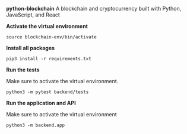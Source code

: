 **python-blockchain**
A blockchain and cryptocurrency built with Python, JavaScript, and React

**Activate the virtual environment**

```
source blockchain-env/bin/activate
```

**Install all packages**

```
pip3 install -r requirements.txt 
```

**Run the tests**

Make sure to activate the virtual environment.

```
python3 -m pytest backend/tests
```

**Run the application and API**

Make sure to activate the virtual environment

```
python3 -m backend.app
```

